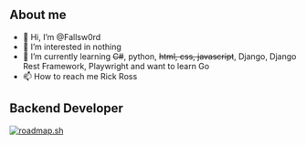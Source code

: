 ## About me
- 👋 Hi, I’m @Fallsw0rd
- 👀 I’m interested in nothing
- 🌱 I’m currently learning ~~C#~~, python, ~~html, css, javascript~~, Django, Django Rest Framework, Playwright and want to learn Go
- 📫 How to reach me Rick Ross

## Backend Developer
[![roadmap.sh](https://api.roadmap.sh/v1-badge/tall/6581ba145145316d252adfe6?variant=dark&roadmaps=backend)](https://roadmap.sh)

